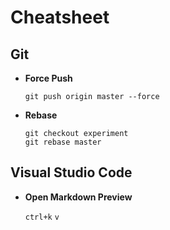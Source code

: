 # Cheatsheet

## Git

- **Force Push**

  ```
  git push origin master --force
  ```

- **Rebase**

  ```
  git checkout experiment
  git rebase master
  ```

## Visual Studio Code

- **Open Markdown Preview**

    `ctrl+k` `v`